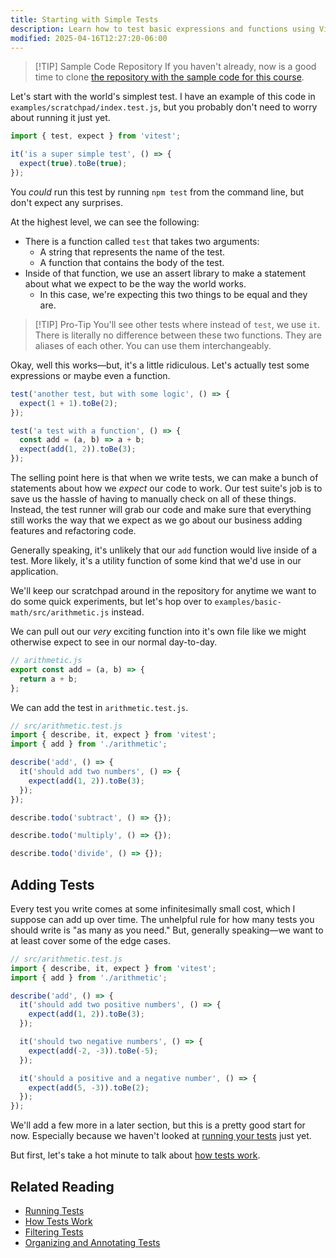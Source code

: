 ```yaml
---
title: Starting with Simple Tests
description: Learn how to test basic expressions and functions using Vitest.
modified: 2025-04-16T12:27:20-06:00
---
```


> \[!TIP] Sample Code Repository
> If you haven't already, now is a good time to clone [the repository with the sample code for this course](https://github.com/stevekinney/introduction-to-testing).

Let's start with the world's simplest test. I have an example of this code in `examples/scratchpad/index.test.js`, but you probably don't need to worry about running it just yet.

```js
import { test, expect } from 'vitest';

it('is a super simple test', () => {
  expect(true).toBe(true);
});
```

You _could_ run this test by running `npm test` from the command line, but don't expect any surprises.

At the highest level, we can see the following:

- There is a function called `test` that takes two arguments:
  - A string that represents the name of the test.
  - A function that contains the body of the test.
- Inside of that function, we use an assert library to make a statement about what we expect to be the way the world works.
  - In this case, we're expecting this two things to be equal and they are.

> \[!TIP] Pro-Tip
> You'll see other tests where instead of `test`, we use `it`. There is literally no difference between these two functions. They are aliases of each other. You can use them interchangeably.

Okay, well this works—but, it's a little ridiculous. Let's actually test some expressions or maybe even a function.

```js
test('another test, but with some logic', () => {
  expect(1 + 1).toBe(2);
});
```

```js
test('a test with a function', () => {
  const add = (a, b) => a + b;
  expect(add(1, 2)).toBe(3);
});
```

The selling point here is that when we write tests, we can make a bunch of statements about how we _expect_ our code to work. Our test suite's job is to save us the hassle of having to manually check on all of these things. Instead, the test runner will grab our code and make sure that everything still works the way that we expect as we go about our business adding features and refactoring code.

Generally speaking, it's unlikely that our `add` function would live inside of a test. More likely, it's a utility function of some kind that we'd use in our application.

We'll keep our scratchpad around in the repository for anytime we want to do some quick experiments, but let's hop over to `examples/basic-math/src/arithmetic.js` instead.

We can pull out our _very_ exciting function into it's own file like we might otherwise expect to see in our normal day-to-day.

```javascript
// arithmetic.js
export const add = (a, b) => {
  return a + b;
};
```

We can add the test in `arithmetic.test.js`.

```javascript
// src/arithmetic.test.js
import { describe, it, expect } from 'vitest';
import { add } from './arithmetic';

describe('add', () => {
  it('should add two numbers', () => {
    expect(add(1, 2)).toBe(3);
  });
});

describe.todo('subtract', () => {});

describe.todo('multiply', () => {});

describe.todo('divide', () => {});
```

## Adding Tests

Every test you write comes at some infinitesimally small cost, which I suppose can add up over time. The unhelpful rule for how many tests you should write is "as many as you need." But, generally speaking—we want to at least cover some of the edge cases.

```javascript
// src/arithmetic.test.js
import { describe, it, expect } from 'vitest';
import { add } from './arithmetic';

describe('add', () => {
  it('should add two positive numbers', () => {
    expect(add(1, 2)).toBe(3);
  });

  it('should two negative numbers', () => {
    expect(add(-2, -3)).toBe(-5);
  });

  it('should a positive and a negative number', () => {
    expect(add(5, -3)).toBe(2);
  });
});
```

We'll add a few more in a later section, but this is a pretty good start for now. Especially because we haven't looked at [running your tests](running-tests.md) just yet.

But first, let's take a hot minute to talk about [how tests work](how-tests-work.md).

## Related Reading

- [Running Tests](running-tests.md)
- [How Tests Work](how-tests-work.md)
- [Filtering Tests](filtering-tests.md)
- [Organizing and Annotating Tests](organizing-and-annotating-tests.md)
